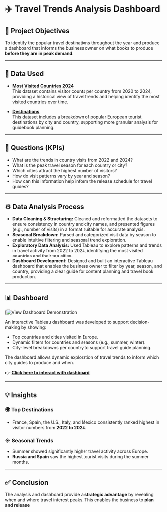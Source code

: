 # ✈️ Travel Trends Analysis Dashboard

## 🎯 Project Objectives
To identify the popular travel destinations throughout the year and produce a dashboard that informs the business owner on what books to produce **before they are in peak demand**.

---

## 📂 Data Used

- **[Most Visited Countries 2024](https://docs.google.com/spreadsheets/d/1TxoJAMxUGXyDRznaPhSn2ojQVrwM__vyeUMEGf38Bvs/edit?usp=sharing)**  
  This dataset contains visitor counts per country from 2020 to 2024, providing a historical view of travel trends and helping identify the most visited countries over time.

- **[Destinations](https://docs.google.com/spreadsheets/d/18iYUQ6OC5b1jyALpI_gCIhPFs6DpM71GOxUUWBuL57w/edit?usp=sharing)**  
  This dataset includes a breakdown of popular European tourist destinations by city and country, supporting more granular analysis for guidebook planning.


---

## 📌 Questions (KPIs)
- What are the trends in country visits from 2022 and 2024?
- What is the peak travel season for each country or city?
- Which cities attract the highest number of visitors?
- How do visit patterns vary by year and season?
- How can this information help inform the release schedule for travel guides?

---

## ⚙️ Data Analysis Process

- **Data Cleaning & Structuring:** Cleaned and reformatted the datasets to ensure consistency in country and city names, and presented figures (e.g., number of visits) in a format suitable for accurate analysis.
- **Seasonal Breakdown:** Parsed and categorized visit data by season to enable intuitive filtering and seasonal trend exploration.
- **Exploratory Data Analysis:** Used Tableau to explore patterns and trends in travel activity from 2022 to 2024, identifying the most visited countries and their top cities.
- **Dashboard Development:** Designed and built an interactive Tableau dashboard that enables the business owner to filter by year, season, and country, providing a clear guide for content planning and travel book production.


---

## 📊 Dashboard

[![View Dashboard Demonstration](https://drive.google.com/file/d/1cGSeEW-58HDkrPArG_Azob-opCeWy2Kd/view?usp=sharing)

An interactive Tableau dashboard was developed to support decision-making by showing:

- Top countries and cities visited in Europe.
- Dynamic filters for countries and seasons (e.g., summer, winter).
- City-level breakdowns per country to support travel guide planning.

The dashboard allows dynamic exploration of travel trends to inform which city guides to produce and when.


👉 **[Click here to interact with dashboard](https://public.tableau.com/views/Europesmostvisited/Dashboard2?:language=en-US&publish=yes&:sid=&:redirect=auth&:display_count=n&:origin=viz_share_link)**

---

## 💡 Insights

### 🌍 Top Destinations
- France, Spain, the U.S., Italy, and Mexico consistently ranked highest in visitor numbers from **2022 to 2024**.

### ☀️ Seasonal Trends
- Summer showed significantly higher travel activity across Europe.
- **Russia and Spain** saw the highest tourist visits during the summer months.

---

## ✅ Conclusion
The analysis and dashboard provide a **strategic advantage** by revealing when and where travel interest peaks. This enables the business to **plan and release**
